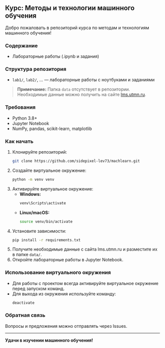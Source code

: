 ## Курс: Методы и технологии машинного обучения

Добро пожаловать в репозиторий курса по методам и технологиям машинного обучения!

### Содержание

- Лабораторные работы (.ipynb и задания)

### Структура репозитория

- `lab1/`, `lab2/`, ... — лабораторные работы с ноутбуками и заданиями

> **Примечание:** Папка `data` отсутствует в репозитории. Необходимые данные можно получить на сайте [lms.utmn.ru](https://lms.utmn.ru).

### Требования

- Python 3.8+
- Jupyter Notebook
- NumPy, pandas, scikit-learn, matplotlib

### Как начать

1. Клонируйте репозиторий:
    ```bash
    git clone https://github.com/sidepixel-lev73/machlearn.git
    ```
2. Создайте виртуальное окружение:
    ```bash
    python -m venv venv
    ```
3. Активируйте виртуальное окружение:
    - **Windows:**
      ```bash
      venv\Scripts\activate
      ```
    - **Linux/macOS:**
      ```bash
      source venv/bin/activate
      ```
4. Установите зависимости:
    ```bash
    pip install -r requirements.txt
    ```
5. Получите необходимые данные с сайта lms.utmn.ru и разместите их в папке `data/`.
6. Откройте лабораторные работы в Jupyter Notebook.

### Использование виртуального окружения

- Для работы с проектом всегда активируйте виртуальное окружение перед запуском команд.
- Для выхода из окружения используйте команду:
    ```bash
    deactivate
    ```

### Обратная связь

Вопросы и предложения можно отправлять через Issues.

---

**Удачи в изучении машинного обучения!**
